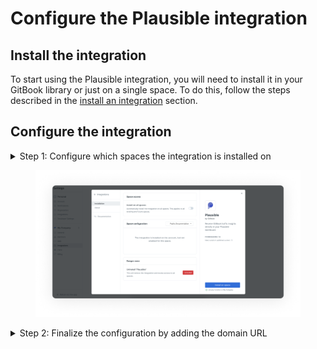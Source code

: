# Configure the Plausible integration

## Install the integration

To start using the Plausible integration, you will need to install it in your GitBook library or just on a single space. To do this, follow the steps described in the [install an integration](../../../advanced-guides/integrations/install-an-integration.md) section.

## Configure the integration

<details>

<summary>Step 1: Configure which spaces the integration is installed on</summary>

You can choose to install the integration on all spaces in your organization (under **space access**), or choose to install it on select spaces by choosing them individually (under **space configuration**).

</details>

<figure><img src="../../../.gitbook/assets/Install-plausible.png" alt=""><figcaption></figcaption></figure>

<details>

<summary>Step 2: Finalize the configuration by adding the domain URL</summary>

Finalize installing the configuration on a space by adding the domain URL in your configuration settings.

</details>
